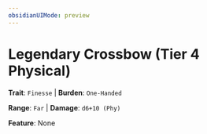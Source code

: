 ```yaml
---
obsidianUIMode: preview
---
```

# Legendary Crossbow (Tier 4 Physical)

**Trait**: `Finesse` | **Burden**: `One-Handed`

**Range**: `Far` | **Damage**: `d6+10 (Phy)`

**Feature**: None